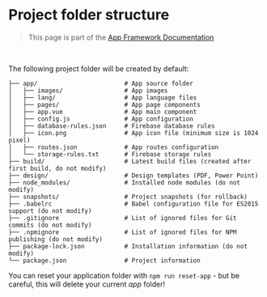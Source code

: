 # Project folder structure

> This page is part of the [App Framework Documentation](../DOCUMENTATION.md)

<br />

The following project folder will be created by default:

```
├── app/                        # App source folder
│   ├── images/                 # App images
│   ├── lang/                   # App language files
│   ├── pages/                  # App page components
│   ├── app.vue                 # App main component
│   ├── config.js               # App configuration
│   ├── database-rules.json     # Firebase database rules
│   ├── icon.png                # App icon file (minimum size is 1024 pixel)
│   ├── routes.json             # App routes configuration
│   └── storage-rules.txt       # Firebase storage rules
├── build/                      # Latest build files (created after first build, do not modify)
├── design/                     # Design templates (PDF, Power Point)
├── node_modules/               # Installed node modules (do not modify)
├── snapshots/                  # Project snapshots (for rollback)
├── .babelrc                    # Babel configuration file for ES2015 support (do not modify)
├── .gitignore                  # List of ignored files for Git commits (do not modify)
├── .npmignore                  # List of ignored files for NPM publishing (do not modify)
├── package-lock.json           # Installation information (do not modify)
└── package.json                # Project information
```

You can reset your application folder with `npm run reset-app` - but be careful, this will delete your current *app* folder!
